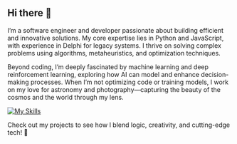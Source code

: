 ## Hi there 👋

I’m a software engineer and developer passionate about building efficient and innovative solutions. My core expertise lies in Python and JavaScript, with experience in Delphi for legacy systems. I thrive on solving complex problems using algorithms, metaheuristics, and optimization techniques.

Beyond coding, I’m deeply fascinated by machine learning and deep reinforcement learning, exploring how AI can model and enhance decision-making processes. When I’m not optimizing code or training models, I work on my love for astronomy and photography—capturing the beauty of the cosmos and the world through my lens.

[![My Skills](https://skillicons.dev/icons?i=js,py,cs,ts,visualstudio)](https://skillicons.dev)

Check out my projects to see how I blend logic, creativity, and cutting-edge tech! 🚀

<!--
**mohammadkad/mohammadkad** is a ✨ _special_ ✨ repository because its `README.md` (this file) appears on your GitHub profile.

Here are some ideas to get you started:

- 🔭 I’m currently working on ...
- 🌱 I’m currently learning ...
- 👯 I’m looking to collaborate on ...
- 🤔 I’m looking for help with ...
- 💬 Ask me about ...
- 📫 How to reach me: ...
- 😄 Pronouns: ...
- ⚡ Fun fact: ...
-->
